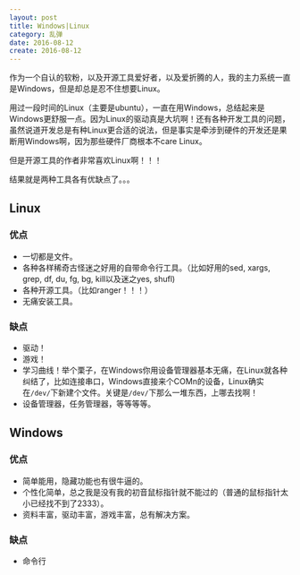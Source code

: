 ```yaml
---
layout: post
title: Windows|Linux
category: 乱弹
date: 2016-08-12
create: 2016-08-12
---
```


作为一个自认的软粉，以及开源工具爱好者，以及爱折腾的人，我的主力系统一直是Windows，但是却总是忍不住想要Linux。

用过一段时间的Linux（主要是ubuntu），一直在用Windows，总结起来是Windows更舒服一点。因为Linux的驱动真是大坑啊！还有各种开发工具的问题，虽然说道开发总是有种Linux更合适的说法，但是事实是牵涉到硬件的开发还是果断用Windows啊，因为那些硬件厂商根本不care Linux。

但是开源工具的作者非常喜欢Linux啊！！！

结果就是两种工具各有优缺点了。。。

## Linux

### 优点
* 一切都是文件。
* 各种各样稀奇古怪迷之好用的自带命令行工具。（比如好用的sed, xargs, grep, df, du, fg, bg, kill以及迷之yes, shufl)
* 各种开源工具。（比如ranger！！！）
* 无痛安装工具。

### 缺点
* 驱动！
* 游戏！
* 学习曲线！举个栗子，在Windows你用设备管理器基本无痛，在Linux就各种纠结了，比如连接串口，Windows直接来个COMn的设备，Linux确实在`/dev/`下新建个文件。关键是`/dev/`下那么一堆东西，上哪去找啊！
* 设备管理器，任务管理器，等等等等。

## Windows

### 优点
* 简单能用，隐藏功能也有很牛逼的。
* 个性化简单，总之我是没有我的初音鼠标指针就不能过的（普通的鼠标指针太小已经找不到了2333）。
* 资料丰富，驱动丰富，游戏丰富，总有解决方案。

### 缺点
* 命令行
